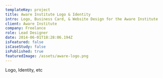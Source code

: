 ```yaml
---
templateKey: project
title: Aware Institute Logo & Identity
intro: Logo, Business Card, & Website Design for the Aware Institute
client: Aware Institute
company: Freelance
role: Lead Designer
date: 2014-06-01T18:28:06.194Z
isFeatured: false
isCaseStudy: false
isPublished: true
featuredImage: /assets/aware-logo.png
---
```

Logo, Identity, etc